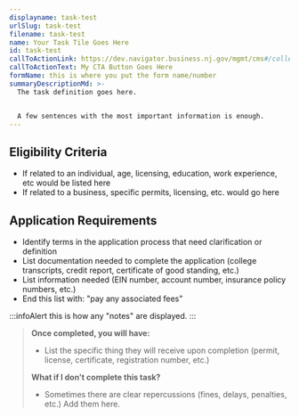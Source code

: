 ```yaml
---
displayname: task-test
urlSlug: task-test
filename: task-test
name: Your Task Tile Goes Here
id: task-test
callToActionLink: https://dev.navigator.business.nj.gov/mgmt/cms#/collections/business-formation-c-corp
callToActionText: My CTA Button Goes Here
formName: this is where you put the form name/number
summaryDescriptionMd: >-
  The task definition goes here.


  A few sentences with the most important information is enough.
---
```


## Eligibility Criteria

- If related to an individual, age, licensing, education, work experience, etc would be listed here
- If related to a business, specific permits, licensing, etc. would go here

## Application Requirements

- Identify terms in the application process that need clarification or definition
- List documentation needed to complete the application (college transcripts, credit report, certificate of good standing, etc.)
- List information needed (EIN number, account number, insurance policy numbers, etc.)
- End this list with: "pay any associated fees"

:::infoAlert
this is how any "notes" are displayed.
:::

> **Once completed, you will have:**
>
> - List the specific thing they will receive upon completion (permit, license, certificate, registration number, etc.)
>
> **What if I don't complete this task?**
>
> - Sometimes there are clear repercussions (fines, delays, penalties, etc.) Add them here.
